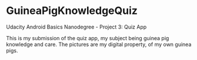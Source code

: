 # GuineaPigKnowledgeQuiz
Udacity Android Basics Nanodegree - Project 3: Quiz App

This is my submission of the quiz app, my subject being guinea pig knowledge and care. The pictures are my digital property, of my own guinea pigs.
